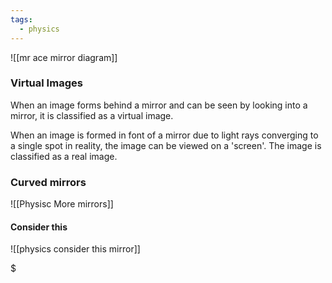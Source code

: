 ```yaml
---
tags:
  - physics
---
```

![[mr ace mirror diagram]]
### Virtual Images
When an image forms behind a mirror and can be seen by looking into a mirror, it is classified as a virtual image. 

When an image is formed in font of a mirror due to light rays converging to a single spot in reality, the image can be viewed on a 'screen'. The image is classified as a real image.  

### Curved mirrors 

![[Physisc More mirrors]]


#### Consider this
![[physics consider this mirror]]

$